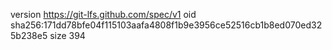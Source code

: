 version https://git-lfs.github.com/spec/v1
oid sha256:171dd78bfe04f115103aafa4808f1b9e3956ce52516cb1b8ed070ed325b238e5
size 394
